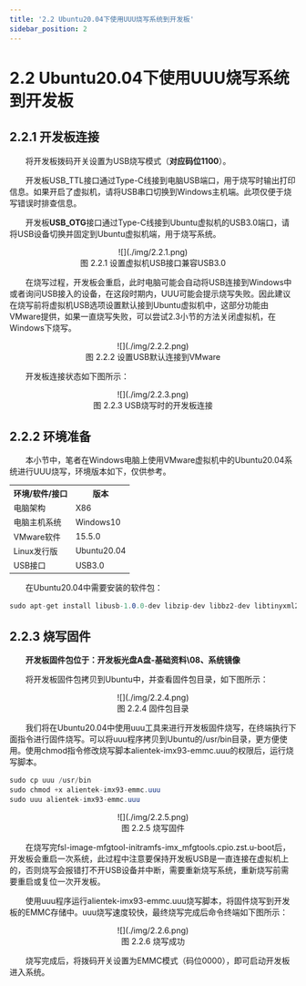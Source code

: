 ```yaml
---
title: '2.2 Ubuntu20.04下使用UUU烧写系统到开发板'
sidebar_position: 2
---
```


# 2.2 Ubuntu20.04下使用UUU烧写系统到开发板

## 2.2.1 开发板连接

&emsp;&emsp;将开发板拨码开关设置为USB烧写模式（**对应码位1100**）。

&emsp;&emsp;开发板USB_TTL接口通过Type-C线接到电脑USB端口，用于烧写时输出打印信息。如果开启了虚拟机，请将USB串口切换到Windows主机端。此项仅便于烧写错误时排查信息。

&emsp;&emsp;开发板**USB_OTG**接口通过Type-C线接到Ubuntu虚拟机的USB3.0端口，请将USB设备切换并固定到Ubuntu虚拟机端，用于烧写系统。

<center>
![](./img/2.2.1.png)<br />
图 2.2.1 设置虚拟机USB接口兼容USB3.0
</center>

&emsp;&emsp;在烧写过程，开发板会重启，此时电脑可能会自动将USB连接到Windows中或者询问USB接入的设备，在这段时期内，UUU可能会提示烧写失败。因此建议在烧写前将虚拟机USB选项设置默认接到Ubuntu虚拟机中，这部分功能由VMware提供，如果一直烧写失败，可以尝试2.3小节的方法关闭虚拟机，在Windows下烧写。

<center>
![](./img/2.2.2.png)<br />
图 2.2.2 设置USB默认连接到VMware
</center>

&emsp;&emsp;开发板连接状态如下图所示：

<center>
![](./img/2.2.3.png)<br />
图 2.2.3 USB烧写时的开发板连接
</center>

## 2.2.2 环境准备

&emsp;&emsp;本小节中，笔者在Windows电脑上使用VMware虚拟机中的Ubuntu20.04系统进行UUU烧写，环境版本如下，仅供参考。

<div class="imx6u_center-table-div">
<table class="imx6u_center-table">
  <tr>
    <th>环境/软件/接口</th>
    <th>版本</th>
  </tr>
  <tr>
    <td>电脑架构</td>
    <td>X86</td>
  </tr>
  <tr>
    <td>电脑主机系统</td>
    <td>Windows10</td>
  </tr>
  <tr>
    <td>VMware软件</td>
    <td>15.5.0</td>
  </tr>
  <tr>
    <td>Linux发行版</td>
    <td>Ubuntu20.04</td>
  </tr>
  <tr>
    <td>USB接口</td>
    <td>USB3.0</td>
  </tr>
</table>
</div>

&emsp;&emsp;在Ubuntu20.04中需要安装的软件包：

```c#
sudo apt-get install libusb-1.0.0-dev libzip-dev libbz2-dev libtinyxml2-dev
```

## 2.2.3 烧写固件

&emsp;&emsp;**开发板固件包位于：开发板光盘A盘-基础资料\08、系统镜像**

&emsp;&emsp;将开发板固件包拷贝到Ubuntu中，并查看固件包目录，如下图所示：


<center>
![](./img/2.2.4.png)<br />
图 2.2.4 固件包目录
</center>

&emsp;&emsp;我们将在Ubuntu20.04中使用uuu工具来进行开发板固件烧写，在终端执行下面指令进行固件烧写。可以将uuu程序拷贝到Ubuntu的/usr/bin目录，更方便使用。使用chmod指令修改烧写脚本alientek-imx93-emmc.uuu的权限后，运行烧写脚本。

```c#
sudo cp uuu /usr/bin
sudo chmod +x alientek-imx93-emmc.uuu
sudo uuu alientek-imx93-emmc.uuu
```

<center>
![](./img/2.2.5.png)<br />
图 2.2.5 烧写固件
</center>

&emsp;&emsp;在烧写完fsl-image-mfgtool-initramfs-imx_mfgtools.cpio.zst.u-boot后，开发板会重启一次系统，此过程中注意要保持开发板USB是一直连接在虚拟机上的，否则烧写会报错打不开USB设备并中断，需要重新烧写系统，重新烧写前需要重启或复位一次开发板。

&emsp;&emsp;使用uuu程序运行alientek-imx93-emmc.uuu烧写脚本，将固件烧写到开发板的EMMC存储中。uuu烧写速度较快，最终烧写完成后命令终端如下图所示：


<center>
![](./img/2.2.6.png)<br />
图 2.2.6 烧写成功
</center>


&emsp;&emsp;烧写完成后，将拨码开关设置为EMMC模式（码位0000），即可启动开发板进入系统。

